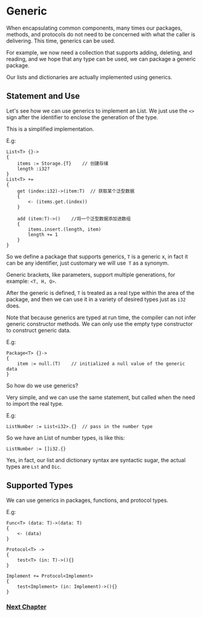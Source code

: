 # Generic
When encapsulating common components, many times our packages, methods, and protocols do not need to be concerned with what the caller is delivering. This time, generics can be used.

For example, we now need a collection that supports adding, deleting, and reading, and we hope that any type can be used, we can package a generic package.

Our lists and dictionaries are actually implemented using generics.
## Statement and Use
Let's see how we can use generics to implement an List. We just use the `<>` sign after the identifier to enclose the generation of the type.

This is a simplified implementation.

E.g:
```
List<T> {}->
{
    items := Storage.{T}    // 创建存储
    length :i32?
}
List<T> +=
{
    get (index:i32)->(item:T)  // 获取某个泛型数据
    {
        <- (items.get.(index))
    }

    add (item:T)->()    //将一个泛型数据添加进数组
    {
        items.insert.(length, item)
        length += 1
    }
}
```
So we define a package that supports generics, `T` is a generic x, in fact it can be any identifier, just customary we will use` T` as a synonym.

Generic brackets, like parameters, support multiple generations, for example: `<T, H, Q>`.

After the generic is defined, `T` is treated as a real type within the area of ​​the package, and then we can use it in a variety of desired types just as `i32` does.

Note that because generics are typed at run time, the compiler can not infer generic constructor methods. We can only use the empty type constructor to construct generic data.

E.g:
```
Package<T> {}->
{
    item := null.(T)    // initialized a null value of the generic data
}
```
So how do we use generics?

Very simple, and we can use the same statement, but called when the need to import the real type.

E.g:
```
ListNumber := List<i32>.{}  // pass in the number type
```
So we have an List of number types, is like this:
```
ListNumber := []i32.{}
```
Yes, in fact, our list and dictionary syntax are syntactic sugar, the actual types are `Lst` and `Dic`.
## Supported Types
We can use generics in packages, functions, and protocol types.

E.g:
```
Func<T> (data: T)->(data: T)
{
    <- (data)
}

Protocol<T> ->
{
    test<T> (in: T)->(){}
}

Implement += Protocol<Implement>
{
    test<Implement> (in: Implement)->(){}
}
```
### [Next Chapter](annotation.md)